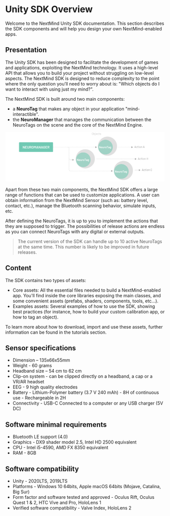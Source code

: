 # Unity SDK Overview

Welcome to the NextMind Unity SDK documentation. This section describes the SDK components and will help you design your own NextMind-enabled apps.

## Presentation

The Unity SDK has been designed to facilitate the development of games and applications, exploiting the NextMind technology. It uses a high-level API that allows you to build your project without struggling on low-level aspects. The NextMind SDK is designed to reduce complexity to the point where the only question you’ll need to worry about is: "Which objects do I want to interact with using just my mind?".

The NextMind SDK is built around two main components:

- a **NeuroTag** that makes any object in your application "mind-interactible".
- the **NeuroManager** that manages the communication between the NeuroTags on the scene and the core of the NextMind Engine.

![UnitySDK-Intro1](images/SDK-Intro.png)

Apart from these two main components, the NextMind SDK offers a large range of functions that can be used to customize applications. A user can obtain information from the NextMind Sensor (such as: battery level, contact, etc.), manage the Bluetooth scanning behavior, simulate inputs, etc.

After defining the NeuroTags, it is up to you to implement the actions that they are supposed to trigger. The possibilities of release actions are endless as you can connect NeuroTags with any digital or external outputs.

<blockquote class="note-block">The current version of the SDK can handle up to 10 active NeuroTags at the same time. This number is likely to be improved in future releases.</blockquote>

## Content

The SDK contains two types of assets: 

- Core assets: All the essential files needed to build a NextMind-enabled app. You'll find inside the core libraries exposing the main classes, and some convenient assets (prefabs, shaders, components, tools, etc...).
- Examples assets: Several examples of how to use the SDK, showing best practices (for instance, how to build your custom calibration app, or how to tag an object).

To learn more about how to download, import and use these assets, further information can be found in the tutorials section.

## Sensor specifications
- Dimension – 135x66x55mm
- Weight - 60 grams
- Headband size – 54 cm to 62 cm
- Clip-on system - can be clipped directly on a headband, a cap or a VR/AR headset
- EEG - 9 high quality electrodes
- Battery - Lithium-Polymer battery (3.7 V 240 mAh) - 8H of continuous use - Rechargeable in 2H
- Connectivity - USB-C Connected to a computer or any USB charger (5V DC)

## Software minimal requirements
- Bluetooth LE support (4.0)
- Graphics - DX9 shader model 2.5, Intel HD 2500 equivalent
- CPU - Intel i5-4590, AMD FX 8350 equivalent
- RAM - 8GB

## Software compatibility
- Unity - 2020LTS, 2019LTS
- Platforms - Windows 10 64bits, Apple macOS 64bits (Mojave, Catalina, Big Sur)
- Form factor and software tested and approved - Oculus Rift, Oculus Quest 1 & 2, HTC Vive and Pro, HoloLens 1
- Verified software compatibility - Valve Index, HoloLens 2
